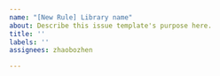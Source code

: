 ```yaml
---
name: "[New Rule] Library name"
about: Describe this issue template's purpose here.
title: ''
labels: ''
assignees: zhaobozhen

---
```



